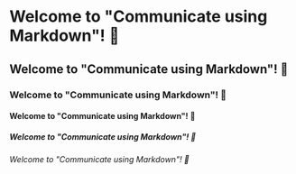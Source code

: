# Welcome to "Communicate using Markdown"! 👋
## Welcome to "Communicate using Markdown"! 👋
### Welcome to "Communicate using Markdown"! 👋
#### Welcome to "Communicate using Markdown"! 👋
##### Welcome to "Communicate using Markdown"! 👋
###### Welcome to "Communicate using Markdown"! 👋
